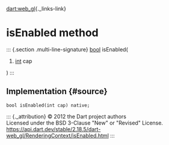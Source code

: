 [dart:web\_gl](../../dart-web_gl/dart-web_gl-library){._links-link}

isEnabled method
================

::: {.section .multi-line-signature}
[bool](../../dart-core/bool-class) isEnabled(

1.  [int](../../dart-core/int-class) cap

)
:::

Implementation {#source}
--------------

``` {.language-dart data-language="dart"}
bool isEnabled(int cap) native;
```

::: {._attribution}
© 2012 the Dart project authors\
Licensed under the BSD 3-Clause \"New\" or \"Revised\" License.\
<https://api.dart.dev/stable/2.18.5/dart-web_gl/RenderingContext/isEnabled.html>
:::
